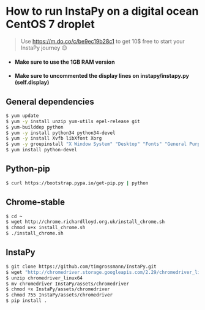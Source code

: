 # How to run InstaPy on a digital ocean CentOS 7 droplet
> Use https://m.do.co/c/be9ec19b28c1 to get 10$ free to start your InstaPy journey :wink:

- #### Make sure to use the 1GB RAM version

- #### Make sure to uncommented the display lines on instapy/instapy.py (self.display)

## General dependencies

```sh
$ yum update
$ yum -y install unzip yum-utils epel-release git
$ yum-builddep python
$ yum -y install python34 python34-devel
$ yum -y install Xvfb libXfont Xorg
$ yum -y groupinstall "X Window System" "Desktop" "Fonts" "General Purpose Desktop"
$ yum install python-devel
```

## Python-pip

```sh
$ curl https://bootstrap.pypa.io/get-pip.py | python
```

## Chrome-stable

```sh
$ cd ~
$ wget http://chrome.richardlloyd.org.uk/install_chrome.sh
$ chmod u+x install_chrome.sh
$ ./install_chrome.sh
```

## InstaPy

```bash
$ git clone https://github.com/timgrossmann/InstaPy.git
$ wget "http://chromedriver.storage.googleapis.com/2.29/chromedriver_linux64.zip"
$ unzip chromedriver_linux64
$ mv chromedriver InstaPy/assets/chromedriver
$ chmod +x InstaPy/assets/chromedriver
$ chmod 755 InstaPy/assets/chromedriver
$ pip install .
```
